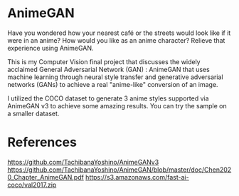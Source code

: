 # AnimeGAN

Have you wondered how your nearest café or the streets would look like if it were in an anime? How would you like as an anime character? Relieve that experience using AnimeGAN.

This is my Computer Vision final project that discusses the widely acclaimed General Adversarial Network (GAN) : AnimeGAN that uses machine learning through neural style transfer and generative adversarial networks (GANs) to achieve a real "anime-like" conversion of an image.

I utilized the COCO dataset to generate 3 anime styles supported via AnimeGAN v3 to achieve some amazing results. You can try the sample on a smaller dataset.






# References 

https://github.com/TachibanaYoshino/AnimeGANv3
https://github.com/TachibanaYoshino/AnimeGAN/blob/master/doc/Chen2020_Chapter_AnimeGAN.pdf
https://s3.amazonaws.com/fast-ai-coco/val2017.zip
